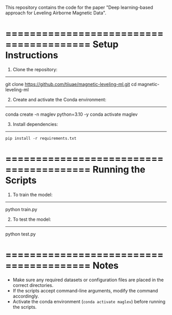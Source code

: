 This repository contains the code for the paper "Deep learning-based approach for Leveling Airborne Magnetic Data".

========================================
Setup Instructions
========================================

1. Clone the repository:
-------------------------
git clone https://github.com/tiiuae/magnetic-leveling-ml.git
cd magnetic-leveling-ml

2. Create and activate the Conda environment:
---------------------------------------------
conda create -n maglev python=3.10 -y
conda activate maglev

3. Install dependencies:
------------------------
    pip install -r requirements.txt


========================================
Running the Scripts
========================================

1. To train the model:
-----------------------
python train.py

2. To test the model:
----------------------
python test.py


========================================
Notes
========================================

- Make sure any required datasets or configuration files are placed in the correct directories.
- If the scripts accept command-line arguments, modify the command accordingly.
- Activate the conda environment (`conda activate maglev`) before running the scripts.
